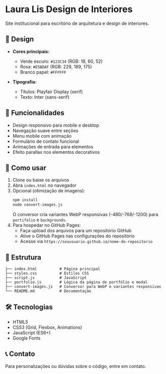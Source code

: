 # Laura Lis Design de Interiores

Site institucional para escritório de arquitetura e design de interiores.

## 🎨 Design

- **Cores principais:**
  - Verde escuro: `#123C34` (RGB: 18, 60, 52)
  - Rosa: `#E5BDAF` (RGB: 229, 189, 175)
  - Branco papel: `#FFFFFF`

- **Tipografia:**
  - Títulos: Playfair Display (serif)
  - Texto: Inter (sans-serif)

## 📱 Funcionalidades

- Design responsivo para mobile e desktop
- Navegação suave entre seções
- Menu mobile com animação
- Formulário de contato funcional
- Animações de entrada para elementos
- Efeito parallax nos elementos decorativos

## 🚀 Como usar

1. Clone ou baixe os arquivos
2. Abra `index.html` no navegador
3. Opcional (otimização de imagens):
   ```bash
   npm install
   node convert-images.js
   ```
   O conversor cria variantes WebP responsivas (-480/-768/-1200) para `portifolio` e `backgrounds`.
3. Para hospedar no GitHub Pages:
   - Faça upload dos arquivos para um repositório GitHub
   - Ative o GitHub Pages nas configurações do repositório
   - Acesse via `https://seuusuario.github.io/nome-do-repositorio`

## 📁 Estrutura

```
├── index.html          # Página principal
├── styles.css          # Estilos CSS
├── script.js           # JavaScript
├── portfolio.js        # Lógica da página de portfólio e modal
├── convert-images.js   # Conversor para WebP e variantes responsivas
└── README.md           # Documentação
```

## 🛠️ Tecnologias

- HTML5
- CSS3 (Grid, Flexbox, Animations)
- JavaScript (ES6+)
- Google Fonts

## 📞 Contato

Para personalizações ou dúvidas sobre o código, entre em contato.
